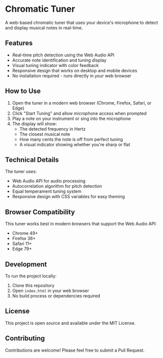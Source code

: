 # Chromatic Tuner

A web-based chromatic tuner that uses your device's microphone to detect and display musical notes in real-time.

## Features

- Real-time pitch detection using the Web Audio API
- Accurate note identification and tuning display
- Visual tuning indicator with color feedback
- Responsive design that works on desktop and mobile devices
- No installation required - runs directly in your web browser

## How to Use

1. Open the tuner in a modern web browser (Chrome, Firefox, Safari, or Edge)
2. Click "Start Tuning" and allow microphone access when prompted
3. Play a note on your instrument or sing into the microphone
4. The display will show:
   - The detected frequency in Hertz
   - The closest musical note
   - How many cents the note is off from perfect tuning
   - A visual indicator showing whether you're sharp or flat

## Technical Details

The tuner uses:
- Web Audio API for audio processing
- Autocorrelation algorithm for pitch detection
- Equal temperament tuning system
- Responsive design with CSS variables for easy theming

## Browser Compatibility

This tuner works best in modern browsers that support the Web Audio API:
- Chrome 49+
- Firefox 36+
- Safari 11+
- Edge 79+

## Development

To run the project locally:
1. Clone this repository
2. Open `index.html` in your web browser
3. No build process or dependencies required

## License

This project is open source and available under the MIT License.

## Contributing

Contributions are welcome! Please feel free to submit a Pull Request.